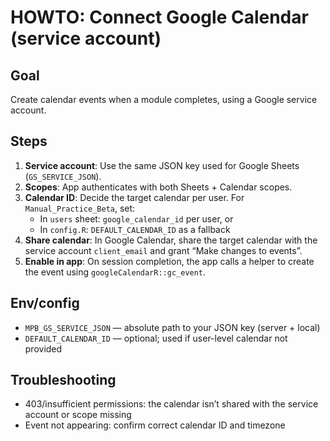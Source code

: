 # HOWTO: Connect Google Calendar (service account)

## Goal
Create calendar events when a module completes, using a Google service account.

## Steps
1. **Service account**: Use the same JSON key used for Google Sheets (`GS_SERVICE_JSON`).
2. **Scopes**: App authenticates with both Sheets + Calendar scopes.
3. **Calendar ID**: Decide the target calendar per user. For `Manual_Practice_Beta`, set:
   - In `users` sheet: `google_calendar_id` per user, or
   - In `config.R`: `DEFAULT_CALENDAR_ID` as a fallback
4. **Share calendar**: In Google Calendar, share the target calendar with the service account `client_email` and grant “Make changes to events”.
5. **Enable in app**: On session completion, the app calls a helper to create the event using `googleCalendarR::gc_event`.

## Env/config
- `MPB_GS_SERVICE_JSON` — absolute path to your JSON key (server + local)
- `DEFAULT_CALENDAR_ID` — optional; used if user-level calendar not provided

## Troubleshooting
- 403/insufficient permissions: the calendar isn’t shared with the service account or scope missing
- Event not appearing: confirm correct calendar ID and timezone
